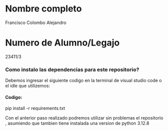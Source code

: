# Nombre completo

Francisco Colombo Alejandro

# Numero de Alumno/Legajo

23411/3

### Como instalo las dependencias para este repositorio?
Debemos ingresar el siguiente codigo en la terminal de visual studio code o el idle que utilizemos: 
#### Codigo:
pip install -r requirements.txt

Con el anterior paso realizado podremos utilizar sin problemas el repositorio , asumiendo que tambien tiene instalada una version de python 3.12.8

